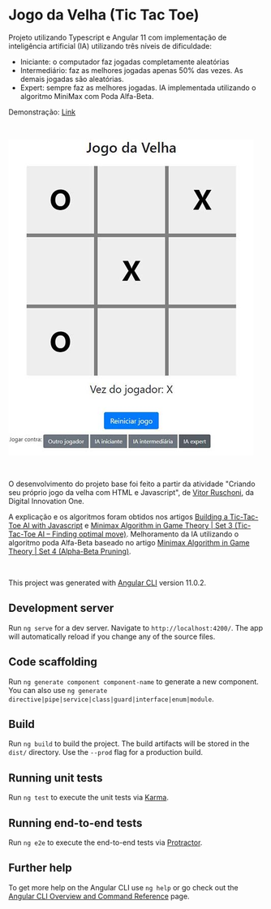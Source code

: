# Jogo da Velha (Tic Tac Toe)
Projeto utilizando Typescript e Angular 11 com implementação de inteligência artificial (IA) utilizando três níveis de dificuldade:
* Iniciante: o computador faz jogadas completamente aleatórias
* Intermediário: faz as melhores jogadas apenas 50% das vezes. As demais jogadas são aleatórias.
* Expert: sempre faz as melhores jogadas. IA implementada utilizando o algoritmo MiniMax com Poda Alfa-Beta.

Demonstração: [Link](http://jogo-da-velha.s3-website-sa-east-1.amazonaws.com)

<p>&nbsp;</p>

![Preview](ReadMe/printJogo.JPG)

<p>&nbsp;</p>

O desenvolvimento do projeto base foi feito a partir da atividade "Criando seu próprio jogo da velha com HTML e Javascript", de [
Vitor Ruschoni](https://github.com/ruschoni02/jogo-da-velha), da Digital Innovation One.

A explicação e os algoritmos foram obtidos nos artigos [Building a Tic-Tac-Toe AI with Javascript](https://mostafa-samir.github.io/Tic-Tac-Toe-AI/) e [Minimax Algorithm in Game Theory | Set 3 (Tic-Tac-Toe AI – Finding optimal move)](https://www.geeksforgeeks.org/minimax-algorithm-in-game-theory-set-3-tic-tac-toe-ai-finding-optimal-move/).
Melhoramento da IA utilizando o algoritmo poda Alfa-Beta baseado no artigo [Minimax Algorithm in Game Theory | Set 4 (Alpha-Beta Pruning)](https://www.geeksforgeeks.org/minimax-algorithm-in-game-theory-set-4-alpha-beta-pruning/?ref=rp).

<p>&nbsp;</p>

This project was generated with [Angular CLI](https://github.com/angular/angular-cli) version 11.0.2.

## Development server

Run `ng serve` for a dev server. Navigate to `http://localhost:4200/`. The app will automatically reload if you change any of the source files.

## Code scaffolding

Run `ng generate component component-name` to generate a new component. You can also use `ng generate directive|pipe|service|class|guard|interface|enum|module`.

## Build

Run `ng build` to build the project. The build artifacts will be stored in the `dist/` directory. Use the `--prod` flag for a production build.

## Running unit tests

Run `ng test` to execute the unit tests via [Karma](https://karma-runner.github.io).

## Running end-to-end tests

Run `ng e2e` to execute the end-to-end tests via [Protractor](http://www.protractortest.org/).

## Further help

To get more help on the Angular CLI use `ng help` or go check out the [Angular CLI Overview and Command Reference](https://angular.io/cli) page.

